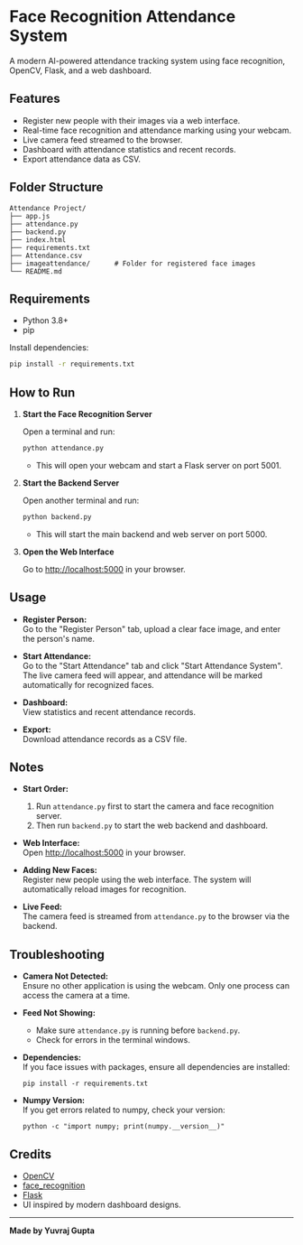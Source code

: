 # Face Recognition Attendance System

A modern AI-powered attendance tracking system using face recognition, OpenCV, Flask, and a web dashboard.

## Features

- Register new people with their images via a web interface.
- Real-time face recognition and attendance marking using your webcam.
- Live camera feed streamed to the browser.
- Dashboard with attendance statistics and recent records.
- Export attendance data as CSV.

## Folder Structure

```
Attendance Project/
├── app.js
├── attendance.py
├── backend.py
├── index.html
├── requirements.txt
├── Attendance.csv
├── imageattendance/      # Folder for registered face images
└── README.md
```

## Requirements

- Python 3.8+
- pip

Install dependencies:

```bash
pip install -r requirements.txt
```

## How to Run

1. **Start the Face Recognition Server**

   Open a terminal and run:

   ```bash
   python attendance.py
   ```

   - This will open your webcam and start a Flask server on port 5001.

2. **Start the Backend Server**

   Open another terminal and run:

   ```bash
   python backend.py
   ```

   - This will start the main backend and web server on port 5000.

3. **Open the Web Interface**

   Go to [http://localhost:5000](http://localhost:5000) in your browser.

## Usage

- **Register Person:**  
  Go to the "Register Person" tab, upload a clear face image, and enter the person's name.

- **Start Attendance:**  
  Go to the "Start Attendance" tab and click "Start Attendance System".  
  The live camera feed will appear, and attendance will be marked automatically for recognized faces.

- **Dashboard:**  
  View statistics and recent attendance records.

- **Export:**  
  Download attendance records as a CSV file.

## Notes

- **Start Order:**  
  1. Run `attendance.py` first to start the camera and face recognition server.  
  2. Then run `backend.py` to start the web backend and dashboard.
- **Web Interface:**  
  Open [http://localhost:5000](http://localhost:5000) in your browser.

- **Adding New Faces:**  
  Register new people using the web interface. The system will automatically reload images for recognition.

- **Live Feed:**  
  The camera feed is streamed from `attendance.py` to the browser via the backend.

## Troubleshooting

- **Camera Not Detected:**  
  Ensure no other application is using the webcam. Only one process can access the camera at a time.

- **Feed Not Showing:**  
  - Make sure `attendance.py` is running before `backend.py`.
  - Check for errors in the terminal windows.

- **Dependencies:**  
  If you face issues with packages, ensure all dependencies are installed:
  ```
  pip install -r requirements.txt
  ```

- **Numpy Version:**  
  If you get errors related to numpy, check your version:
  ```
  python -c "import numpy; print(numpy.__version__)"
  ```

## Credits

- [OpenCV](https://opencv.org/)
- [face_recognition](https://github.com/ageitgey/face_recognition)
- [Flask](https://flask.palletsprojects.com/)
- UI inspired by modern dashboard designs.

---

**Made by Yuvraj Gupta**
